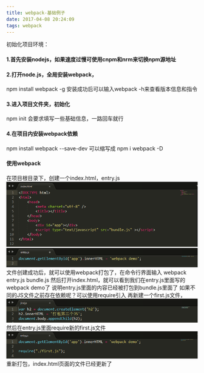 ```yaml
---
title: webpack-基础例子
date: 2017-04-08 20:24:09
tags: webpack
---
```

初始化项目环境：
#### 1.首先安装nodejs，如果速度过慢可使用cnpm和nrm来切换npm源地址
#### 2.打开node.js，全局安装webpack，
npm install webpack -g
安装成功后可以输入webpack -h来查看版本信息和指令
#### 3.进入项目文件夹，初始化
npm init
会要求填写一些基础信息，一路回车就行
#### 4.在项目内安装webpack依赖
npm install webpack --save-dev
可以缩写成
npm i webpack -D

#### 使用webpack
在项目根目录下，创建一个index.html，entry.js
![](webpack-basics/1.png)
![](webpack-basics/2.png)
文件创建成功后，就可以使用webpack打包了，在命令行界面输入
webpack entry.js bundle.js
然后打开index.html，就可以看到我们在entry.js里面写的webpack demo了
说明entry.js里面的内容已经被打包到bundle.js里面了
如果不同的JS文件之前存在依赖呢？可以使用require引入
再新建一个first.js文件，
![](webpack-basics/3.png)
然后在entry.js里面require新的first.js文件
![](webpack-basics/4.png)
重新打包，index.html页面的文件已经更新了
